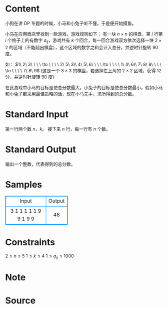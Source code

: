 
# Content

小狗在讲 DP 专题的时候，小马和小兔子听不懂，于是便开始摸鱼。

小马在应用商店里找到一款游戏，游戏规则如下：
有一块 $n×n$ 的棋盘，第 $i$ 行第 $i$ 个格子上的有数字 $a_{ij}$，游戏共有 $k$ 个回合，每一回合游戏双方依次选择一块 $2×2$ 的区域（不能超出棋盘），这个区域的数字之和会计入总分，并逆时针旋转 $90$ 度。

如：
$1\ 2\ 3\ \ \ \ \to \ \ \ \ 2\ 5\ 3\\ 4\ 5\ 6\ \ \ \ \to \ \ \ \ 1\ 4\ 6\\ 7\ 8\ 9\ \ \ \ \to \ \ \ \ 7\ 8\ 9$
(这是一个 $3\times 3$ 的棋盘，若选择左上角的 $2\times 2$ 区域，获得 $12$ 分，并逆时针旋转 $90$ 度)

在此游戏中小马的目标是使总分数最大，小兔子的目标是使总分数最小，假如小马和小兔子都采用最佳策略的话，现在小马先手，求所得到的总分数。

# Standard Input

第一行两个数 $n$，$k$。
接下来 $n$  行，每一行有 $n$ 个数。

# Standard Output

输出一个整数，代表得到的总分数。

# Samples

<style>
        table,table tr th, table tr td { border:1px solid #0094ff; }
        table { width: 200px; min-height: 25px; line-height: 25px; text-align: center; border-collapse: collapse;}   
    </style>
<table>
	<tr>
		<td>Input</td>
		<td>Output</td>
	</tr>
<tr><td>3 1
1 1 1
1 9 9
1 9 9</td><td>48</td></tr></table>


# Constraints

$2 \leq n \leq 5$
$1 \leq k \leq 4$
$1 \leq a_{ij} \leq 1000$

# Note



# Source



